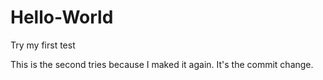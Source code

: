 # Hello-World
Try my first test

This is the second tries because I maked it again.
It's the commit change.
